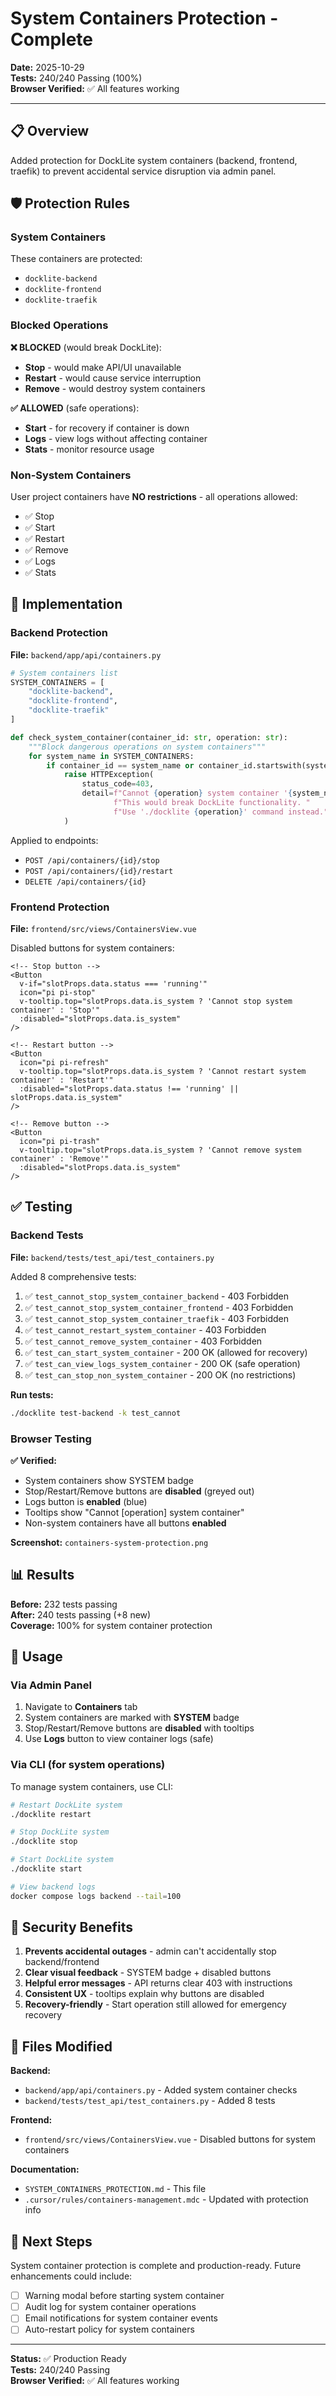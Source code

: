 # System Containers Protection - Complete

**Date:** 2025-10-29  
**Tests:** 240/240 Passing (100%)  
**Browser Verified:** ✅ All features working

---

## 📋 Overview

Added protection for DockLite system containers (backend, frontend, traefik) to prevent accidental service disruption via admin panel.

## 🛡️ Protection Rules

### System Containers

These containers are protected:
- `docklite-backend`
- `docklite-frontend`
- `docklite-traefik`

### Blocked Operations

**❌ BLOCKED** (would break DockLite):
- **Stop** - would make API/UI unavailable
- **Restart** - would cause service interruption
- **Remove** - would destroy system containers

**✅ ALLOWED** (safe operations):
- **Start** - for recovery if container is down
- **Logs** - view logs without affecting container
- **Stats** - monitor resource usage

### Non-System Containers

User project containers have **NO restrictions** - all operations allowed:
- ✅ Stop
- ✅ Start  
- ✅ Restart
- ✅ Remove
- ✅ Logs
- ✅ Stats

## 🔧 Implementation

### Backend Protection

**File:** `backend/app/api/containers.py`

```python
# System containers list
SYSTEM_CONTAINERS = [
    "docklite-backend",
    "docklite-frontend", 
    "docklite-traefik"
]

def check_system_container(container_id: str, operation: str):
    """Block dangerous operations on system containers"""
    for system_name in SYSTEM_CONTAINERS:
        if container_id == system_name or container_id.startswith(system_name):
            raise HTTPException(
                status_code=403,
                detail=f"Cannot {operation} system container '{system_name}'. "
                       f"This would break DockLite functionality. "
                       f"Use './docklite {operation}' command instead."
            )
```

Applied to endpoints:
- `POST /api/containers/{id}/stop`
- `POST /api/containers/{id}/restart`
- `DELETE /api/containers/{id}`

### Frontend Protection

**File:** `frontend/src/views/ContainersView.vue`

Disabled buttons for system containers:

```vue
<!-- Stop button -->
<Button 
  v-if="slotProps.data.status === 'running'"
  icon="pi pi-stop" 
  v-tooltip.top="slotProps.data.is_system ? 'Cannot stop system container' : 'Stop'"
  :disabled="slotProps.data.is_system"
/>

<!-- Restart button -->
<Button 
  icon="pi pi-refresh" 
  v-tooltip.top="slotProps.data.is_system ? 'Cannot restart system container' : 'Restart'"
  :disabled="slotProps.data.status !== 'running' || slotProps.data.is_system"
/>

<!-- Remove button -->
<Button 
  icon="pi pi-trash" 
  v-tooltip.top="slotProps.data.is_system ? 'Cannot remove system container' : 'Remove'"
  :disabled="slotProps.data.is_system"
/>
```

## ✅ Testing

### Backend Tests

**File:** `backend/tests/test_api/test_containers.py`

Added 8 comprehensive tests:

1. ✅ `test_cannot_stop_system_container_backend` - 403 Forbidden
2. ✅ `test_cannot_stop_system_container_frontend` - 403 Forbidden
3. ✅ `test_cannot_stop_system_container_traefik` - 403 Forbidden
4. ✅ `test_cannot_restart_system_container` - 403 Forbidden
5. ✅ `test_cannot_remove_system_container` - 403 Forbidden
6. ✅ `test_can_start_system_container` - 200 OK (allowed for recovery)
7. ✅ `test_can_view_logs_system_container` - 200 OK (safe operation)
8. ✅ `test_can_stop_non_system_container` - 200 OK (no restrictions)

**Run tests:**
```bash
./docklite test-backend -k test_cannot
```

### Browser Testing

**✅ Verified:**
- System containers show SYSTEM badge
- Stop/Restart/Remove buttons are **disabled** (greyed out)
- Logs button is **enabled** (blue)
- Tooltips show "Cannot [operation] system container"
- Non-system containers have all buttons **enabled**

**Screenshot:** `containers-system-protection.png`

## 📊 Results

**Before:** 232 tests passing  
**After:** 240 tests passing (+8 new)  
**Coverage:** 100% for system container protection

## 🚀 Usage

### Via Admin Panel

1. Navigate to **Containers** tab
2. System containers are marked with **SYSTEM** badge
3. Stop/Restart/Remove buttons are **disabled** with tooltips
4. Use **Logs** button to view container logs (safe)

### Via CLI (for system operations)

To manage system containers, use CLI:

```bash
# Restart DockLite system
./docklite restart

# Stop DockLite system  
./docklite stop

# Start DockLite system
./docklite start

# View backend logs
docker compose logs backend --tail=100
```

## 🔐 Security Benefits

1. **Prevents accidental outages** - admin can't accidentally stop backend/frontend
2. **Clear visual feedback** - SYSTEM badge + disabled buttons
3. **Helpful error messages** - API returns clear 403 with instructions
4. **Consistent UX** - tooltips explain why buttons are disabled
5. **Recovery-friendly** - Start operation still allowed for emergency recovery

## 📝 Files Modified

**Backend:**
- `backend/app/api/containers.py` - Added system container checks
- `backend/tests/test_api/test_containers.py` - Added 8 tests

**Frontend:**
- `frontend/src/views/ContainersView.vue` - Disabled buttons for system containers

**Documentation:**
- `SYSTEM_CONTAINERS_PROTECTION.md` - This file
- `.cursor/rules/containers-management.mdc` - Updated with protection info

## 🎯 Next Steps

System container protection is complete and production-ready. Future enhancements could include:

- [ ] Warning modal before starting system container
- [ ] Audit log for system container operations
- [ ] Email notifications for system container events
- [ ] Auto-restart policy for system containers

---

**Status:** ✅ Production Ready  
**Tests:** 240/240 Passing  
**Browser Verified:** ✅ All features working

